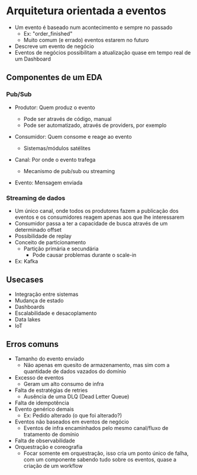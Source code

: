 # Arquitetura orientada a eventos

- Um evento é baseado num acontecimento e sempre no passado
  - Ex: "order_finished"
  - Muito comum (e errado) eventos estarem no futuro
- Descreve um evento de negócio
- Eventos de negócios possibilitam a atualização quase em tempo real de um Dashboard

## Componentes de um EDA

### Pub/Sub
- Produtor: Quem produz o evento
  - Pode ser através de código, manual
  - Pode ser automatizado, através de providers, por exemplo

- Consumidor: Quem consome e reage ao evento
  - Sistemas/módulos satélites

- Canal: Por onde o evento trafega
  - Mecanismo de pub/sub ou streaming

- Evento: Mensagem enviada

### Streaming de dados
- Um único canal, onde todos os produtores fazem a publicação dos eventos e os consumidores reagem apenas aos que lhe interessarem
- Consumidor passa a ter a capacidade de busca através de um determinado offset
- Possibilidade de replay
- Conceito de particionamento
  - Partição primária e secundária
    - Pode causar problemas durante o scale-in
- Ex: Kafka

## Usecases
- Integração entre sistemas
- Mudança de estado
- Dashboards
- Escalabilidade e desacoplamento
- Data lakes
- IoT

## Erros comuns
- Tamanho do evento enviado
  - Não apenas em quesito de armazenamento, mas sim com a quantidade de dados vazados do domínio
- Excesso de eventos
  - Geram um alto consumo de infra
- Falta de estratégias de retries
  - Ausência de uma DLQ (Dead Letter Queue)
- Falta de idempotência
- Evento genérico demais
  - Ex: Pedido alterado (o que foi alterado?)
- Eventos não baseados em eventos de negócio
  - Eventos de infra encaminhados pelo mesmo canal/fluxo de tratamento de domínio
- Falta de observabilidade
- Orquestração e coreografia
  - Focar somente em orquestração, isso cria um ponto único de falha, com um componente sabendo tudo sobre os eventos, quase a criação de um workflow